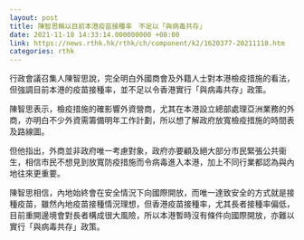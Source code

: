 ```yaml
---
layout: post
title: 陳智思稱以目前本港疫苗接種率　不足以「與病毒共存」
date: 2021-11-18 14:33:14.000000000 +08:00
link: https://news.rthk.hk/rthk/ch/component/k2/1620377-20211118.htm
categories: rthk
---
```


行政會議召集人陳智思說，完全明白外國商會及外籍人士對本港檢疫措施的看法，但強調目前本港的疫苗接種率，並不足以令香港實行「與病毒共存」政策。

陳智思表示，檢疫措施的確影響外資營商，尤其在本港設立總部處理亞洲業務的外商，亦明白不少外資需籌備明年工作計劃，所以想了解政府放寬檢疫措施的時間表及路線圖。

但他指出，外商並非政府唯一考慮對象，政府亦要顧及絕大部分市民緊張公共衞生，相信市民不想見到放寬防疫措施而令病毒進入本港，加上不同行業都認為與內地往來更重要。

陳智思相信，內地始終會在安全情況下向國際開放，而唯一達致安全的方式就是接種疫苗，雖然內地疫苗接種情況理想，但香港疫苗接種率，尤其長者接種率偏低，目前重開邊境會對長者構成很大風險，所以本港暫時沒有條件向國際開放，亦難以實行「與病毒共存」政策。
